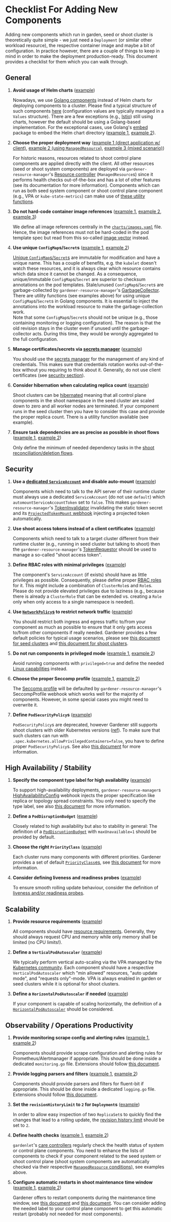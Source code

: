 # Checklist For Adding New Components

Adding new components which run in garden, seed or shoot cluster is theoretically quite simple - we just need a `Deployment` (or similar other workload resource), the respective container image and maybe a bit of configuration.
In practice however, there are a couple of things to keep in mind in order to make the deployment production-ready.
This document provides a checklist for them which you can walk through. 

## General

1. **Avoid usage of Helm charts** ([example](https://github.com/gardener/gardener/tree/6a0fea86850ffec8937d1956bdf1a8ca6d074f3b/pkg/operation/botanist/component/metricsserver))

   Nowadays, we use [Golang components](https://github.com/gardener/gardener/blob/6a0fea86850ffec8937d1956bdf1a8ca6d074f3b/pkg/operation/botanist/component/interfaces.go) instead of Helm charts for deploying components to a cluster.
   Please find a typical structure of such components [here](https://github.com/gardener/gardener/blob/6a0fea86850ffec8937d1956bdf1a8ca6d074f3b/pkg/operation/botanist/component/metricsserver/metrics_server.go#L80-L97) (configuration values are typically managed in a `Values` structure).
   There are a few exceptions (e.g., [Istio](https://github.com/gardener/gardener/tree/6a0fea86850ffec8937d1956bdf1a8ca6d074f3b/pkg/operation/botanist/component/istio)) still using charts, however the default should be using a Golang-based implementation.
   For the exceptional cases, use Golang's [embed](https://pkg.go.dev/embed) package to embed the Helm chart directory ([example 1](https://github.com/gardener/gardener/blob/6a0fea86850ffec8937d1956bdf1a8ca6d074f3b/pkg/operation/botanist/component/istio/istiod.go#L51-L52), [example 2](https://github.com/gardener/gardener/blob/6a0fea86850ffec8937d1956bdf1a8ca6d074f3b/pkg/operation/botanist/component/istio/istiod.go#L257-L273)). 

2. **Choose the proper deployment way** ([example 1 (direct application w/ client)](https://github.com/gardener/gardener/blob/6a0fea86850ffec8937d1956bdf1a8ca6d074f3b/pkg/operation/botanist/component/kubescheduler/kube_scheduler.go#L210-L225), [example 2 (using `ManagedResource`)](https://github.com/gardener/gardener/blob/6a0fea86850ffec8937d1956bdf1a8ca6d074f3b/pkg/operation/botanist/component/kubescheduler/kube_scheduler.go#L442-L484), [example 3 (mixed scenario)](https://github.com/gardener/gardener/blob/6a0fea86850ffec8937d1956bdf1a8ca6d074f3b/pkg/operation/botanist/component/kubestatemetrics/kube_state_metrics.go#L116))

   For historic reasons, resources related to shoot control plane components are applied directly with the client.
   All other resources (seed or shoot system components) are deployed via `gardener-resource-manager`'s [Resource controller](../concepts/resource-manager.md#managedresource-controller) (`ManagedResource`s) since it performs health checks out-of-the-box and has a lot of other features (see its documentation for more information).
   Components which can run as both seed system component or shoot control plane component (e.g., VPA or `kube-state-metrics`) can make use of [these utility functions](https://github.com/gardener/gardener/blob/6a0fea86850ffec8937d1956bdf1a8ca6d074f3b/pkg/operation/botanist/component/resourceconfig.go).

3. **Do not hard-code container image references** ([example 1](https://github.com/gardener/gardener/blob/6a0fea86850ffec8937d1956bdf1a8ca6d074f3b/charts/images.yaml#L130-L133), [example 2](https://github.com/gardener/gardener/blob/6a0fea86850ffec8937d1956bdf1a8ca6d074f3b/pkg/operation/botanist/metricsserver.go#L28-L31), [example 3](https://github.com/gardener/gardener/blob/6a0fea86850ffec8937d1956bdf1a8ca6d074f3b/pkg/operation/botanist/component/metricsserver/metrics_server.go#L82-L83))

   We define all image references centrally in the [`charts/images.yaml`](https://github.com/gardener/gardener/blob/6a0fea86850ffec8937d1956bdf1a8ca6d074f3b/charts/images.yaml) file.
   Hence, the image references must not be hard-coded in the pod template spec but read from this so-called [image vector](../deployment/image_vector.md) instead.

4. **Use unique `ConfigMap`s/`Secret`s** ([example 1](https://github.com/gardener/gardener/blob/6a0fea86850ffec8937d1956bdf1a8ca6d074f3b/pkg/operation/botanist/component/kubescheduler/kube_scheduler.go#L181-L188), [example 2](https://github.com/gardener/gardener/blob/6a0fea86850ffec8937d1956bdf1a8ca6d074f3b/pkg/operation/botanist/component/kubescheduler/kube_scheduler.go#L347))

   [Unique `ConfigMap`s/`Secret`s](https://kubernetes.io/docs/concepts/configuration/configmap/#configmap-immutable) are immutable for modification and have a unique name.
   This has a couple of benefits, e.g. the `kubelet` doesn't watch these resources, and it is always clear which resource contains which data since it cannot be changed.
   As a consequence, unique/immutable `ConfigMap`s/`Secret` are superior to checksum annotations on the pod templates.
   Stale/unused `ConfigMap`s/`Secret`s are garbage-collected by `gardener-resource-manager`'s [GarbageCollector](../concepts/resource-manager.md#garbage-collector-for-immutable-configmapssecrets).
   There are utility functions (see examples above) for using unique `ConfigMap`s/`Secret`s in Golang components.
   It is essential to inject the annotations into the workload resource to make the garbage-collection work.\
   Note that some `ConfigMap`s/`Secret`s should not be unique (e.g., those containing monitoring or logging configuration).
   The reason is that the old revision stays in the cluster even if unused until the garbage-collector acts.
   During this time, they would be wrongly aggregated to the full configuration.

5. **Manage certificates/secrets via [secrets manager](https://github.com/gardener/gardener/tree/6a0fea86850ffec8937d1956bdf1a8ca6d074f3b/pkg/utils/secrets/manager)** ([example](https://github.com/gardener/gardener/blob/6a0fea86850ffec8937d1956bdf1a8ca6d074f3b/pkg/operation/botanist/component/metricsserver/metrics_server.go#L100-L109))

   You should use the [secrets manager](secrets_management.md) for the management of any kind of credentials.
   This makes sure that credentials rotation works out-of-the-box without you requiring to think about it.
   Generally, do not use client certificates (see [security section](#security)).

6. **Consider hibernation when calculating replica count** ([example](https://github.com/gardener/gardener/blob/6a0fea86850ffec8937d1956bdf1a8ca6d074f3b/pkg/operation/botanist/kubescheduler.go#L36))

   Shoot clusters can be [hibernated](../usage/shoot_hibernate.md) meaning that all control plane components in the shoot namespace in the seed cluster are scaled down to zero and all worker nodes are terminated.
   If your component runs in the seed cluster then you have to consider this case and provide the proper replica count.
   There is a utility function available (see example).

7. **Ensure task dependencies are as precise as possible in shoot flows** ([example 1](https://github.com/gardener/gardener/blob/6a0fea86850ffec8937d1956bdf1a8ca6d074f3b/pkg/gardenlet/controller/shoot/shoot/reconciler_reconcile.go#L508-L512), [example 2](https://github.com/gardener/gardener/blob/6a0fea86850ffec8937d1956bdf1a8ca6d074f3b/pkg/gardenlet/controller/shoot/shoot/reconciler_delete.go#L368-L372))

   Only define the minimum of needed dependency tasks in the [shoot reconciliation/deletion flows](https://github.com/gardener/gardener/tree/6a0fea86850ffec8937d1956bdf1a8ca6d074f3b/pkg/gardenlet/controller/shoot/shoot). 

## Security

1. **Use a [dedicated `ServiceAccount`](https://kubernetes.io/docs/tasks/configure-pod-container/configure-service-account/) and disable auto-mount** ([example](https://github.com/gardener/gardener/blob/6a0fea86850ffec8937d1956bdf1a8ca6d074f3b/pkg/operation/botanist/component/metricsserver/metrics_server.go#L145-L151))

   Components which need to talk to the API server of their runtime cluster must always use a dedicated `ServiceAccount` (do not use `default`) which `automountServiceAccountToken` set to `false`.
   This makes `gardener-resource-manager`'s [TokenInvalidator](../concepts/resource-manager.md#tokeninvalidator) invalidating the static token secret and its [`ProjectedTokenMount` webhook](../concepts/resource-manager.md#auto-mounting-projected-serviceaccount-tokens) injecting a projected token automatically.

2. **Use shoot access tokens instead of a client certificates** ([example](https://github.com/gardener/gardener/blob/6a0fea86850ffec8937d1956bdf1a8ca6d074f3b/pkg/operation/botanist/component/kubescheduler/kube_scheduler.go#L227-L229))

   Components which need to talk to a target cluster different from their runtime cluster (e.g., running in seed cluster but talking to shoot) then the `gardener-resource-manager`'s [TokenRequestor](../concepts/resource-manager.md#tokenrequestor) should be used to manage a so-called "shoot access token".

3. **Define RBAC roles with minimal privileges** ([example](https://github.com/gardener/gardener/blob/6a0fea86850ffec8937d1956bdf1a8ca6d074f3b/pkg/operation/botanist/component/metricsserver/metrics_server.go#L153-L223))

   The component's `ServiceAccount` (if exists) should have as little privileges as possible.
   Consequently, please define proper [RBAC roles](https://kubernetes.io/docs/reference/access-authn-authz/rbac/) for it.
   This might include a combination of `ClusterRole`s and `Role`s.
   Please do not provide elevated privileges due to laziness (e.g., because there is already a `ClusterRole` that can be extended vs. creating a `Role` only when only access to a single namespace is needed).

4. **Use [`NetworkPolicy`s](https://kubernetes.io/docs/concepts/services-networking/network-policies/) to restrict network traffic** ([example](https://github.com/gardener/gardener/blob/6a0fea86850ffec8937d1956bdf1a8ca6d074f3b/pkg/operation/botanist/component/etcd/etcd.go#L293-L339))

   You should restrict both ingress and egress traffic to/from your component as much as possible to ensure that it only gets access to/from other components if really needed.
   Gardener provides a few default policies for typical usage scenarios, please see [this document for seed clusters](seed_network_policies.md) and [this document for shoot clusters](../usage/shoot_network_policies.md).

5. **Do not run components in privileged mode** ([example 1](https://github.com/gardener/gardener/blob/6a0fea86850ffec8937d1956bdf1a8ca6d074f3b/pkg/operation/botanist/component/nodelocaldns/nodelocaldns.go#L329-L333), [example 2](https://github.com/gardener/gardener/blob/6a0fea86850ffec8937d1956bdf1a8ca6d074f3b/pkg/operation/botanist/component/nodelocaldns/nodelocaldns.go#L507))

   Avoid running components with `privileged=true` and define the needed [Linux capabilities](https://kubernetes.io/docs/tasks/configure-pod-container/security-context/#set-capabilities-for-a-container) instead.

6. **Choose the proper Seccomp profile** ([example 1](https://github.com/gardener/gardener/blob/6a0fea86850ffec8937d1956bdf1a8ca6d074f3b/pkg/operation/botanist/component/nodelocaldns/nodelocaldns.go#L285-L287), [example 2](https://github.com/gardener/gardener/blob/6a0fea86850ffec8937d1956bdf1a8ca6d074f3b/pkg/operation/botanist/component/nginxingress/nginxingress.go#L427))

   The [Seccomp profile](https://kubernetes.io/docs/tasks/configure-pod-container/security-context/#set-the-seccomp-profile-for-a-container) will be defaulted by `gardener-resource-manager`'s SeccompProfile webhook which works well for the majority of components.
   However, in some special cases you might need to overwrite it.

7. **Define `PodSecurityPolicy`s** ([example](https://github.com/gardener/gardener/blob/6a0fea86850ffec8937d1956bdf1a8ca6d074f3b/pkg/operation/botanist/component/vpnshoot/vpnshoot.go#L445-L516))

   `PodSecurityPolicy`s are deprecated, however Gardener still supports shoot clusters with older Kubernetes versions ([ref](../usage/supported_k8s_versions.md)).
   To make sure that such clusters can run with `.spec.kubernetes.allowPrivilegedContainers=false`, you have to define proper `PodSecurityPolicy`s.
   See also [this document](../usage/pod-security.md) for more information.

## High Availability / Stability

1. **Specify the component type label for high availability** ([example](https://github.com/gardener/gardener/blob/6a0fea86850ffec8937d1956bdf1a8ca6d074f3b/pkg/operation/botanist/component/kubescheduler/kube_scheduler.go#L234))

   To support high-availability deployments, `gardener-resource-manager`s [HighAvailabilityConfig](../concepts/resource-manager.md#high-availability-config) webhook injects the proper specification like replica or topology spread constraints.
   You only need to specify the type label, see also [this document](high-availability.md) for more information.

2. **Define a `PodDisruptionBudget`** ([example](https://github.com/gardener/gardener/blob/6a0fea86850ffec8937d1956bdf1a8ca6d074f3b/pkg/operation/botanist/component/metricsserver/metrics_server.go#L398-L422))

   Closely related to high availability but also to stability in general: The definition of a [`PodDisruptionBudget`](https://kubernetes.io/docs/tasks/run-application/configure-pdb/) with `maxUnavailable=1` should be provided by default.

3. **Choose the right `PriorityClass`** ([example](https://github.com/gardener/gardener/blob/6a0fea86850ffec8937d1956bdf1a8ca6d074f3b/pkg/operation/botanist/component/kubescheduler/kube_scheduler.go#L301))

   Each cluster runs many components with different priorities.
   Gardener provides a set of default [`PriorityClass`es](https://kubernetes.io/docs/concepts/scheduling-eviction/pod-priority-preemption/#priorityclass), see [this document](priority-classes.md) for more information.

4. **Consider defining liveness and readiness probes** ([example](https://github.com/gardener/gardener/blob/6a0fea86850ffec8937d1956bdf1a8ca6d074f3b/pkg/operation/botanist/component/metricsserver/metrics_server.go#L335-L358))

   To ensure smooth rolling update behaviour, consider the definition of [liveness and/or readiness probes](https://kubernetes.io/docs/tasks/configure-pod-container/configure-liveness-readiness-startup-probes/).

## Scalability

1. **Provide resource requirements** ([example](https://github.com/gardener/gardener/blob/6a0fea86850ffec8937d1956bdf1a8ca6d074f3b/pkg/operation/botanist/component/metricsserver/metrics_server.go#L359-L367))

   All components should have [resource requirements](https://kubernetes.io/docs/concepts/configuration/manage-resources-containers/#requests-and-limits).
   Generally, they should always request CPU and memory while only memory shall be limited (no CPU limits!).

2. **Define a `VerticalPodAutoscaler`** ([example](https://github.com/gardener/gardener/blob/6a0fea86850ffec8937d1956bdf1a8ca6d074f3b/pkg/operation/botanist/component/metricsserver/metrics_server.go#L424-L460))

   We typically perform vertical auto-scaling via the VPA managed by the [Kubernetes community](https://github.com/kubernetes/autoscaler/tree/master/vertical-pod-autoscaler).
   Each component should have a respective `VerticalPodAutoscaler` which "min allowed" resources, "auto update mode", and "requests only"-mode.
   VPA is always enabled in garden or seed clusters while it is optional for shoot clusters.

3. **Define a `HorizontalPodAutoscaler` if needed** ([example](https://github.com/gardener/gardener/blob/6a0fea86850ffec8937d1956bdf1a8ca6d074f3b/pkg/operation/botanist/component/coredns/coredns.go#L689-L738))

   If your component is capable of scaling horizontally, the definition of a [`HorizontalPodAutoscaler`](https://kubernetes.io/docs/tasks/run-application/horizontal-pod-autoscale/) should be considered.

## Observability / Operations Productivity

1. **Provide monitoring scrape config and alerting rules** ([example 1](https://github.com/gardener/gardener/blob/6a0fea86850ffec8937d1956bdf1a8ca6d074f3b/pkg/operation/botanist/component/coredns/monitoring.go), [example 2](https://github.com/gardener/gardener/blob/6a0fea86850ffec8937d1956bdf1a8ca6d074f3b/pkg/operation/botanist/monitoring.go#L97))

   Components should provide scrape configuration and alerting rules for Prometheus/Alertmanager if appropriate.
   This should be done inside a dedicated `monitoring.go` file.
   Extensions should follow [this document](../extensions/logging-and-monitoring.md#extensions-monitoring-integration).

2. **Provide logging parsers and filters** ([example 1](https://github.com/gardener/gardener/blob/6a0fea86850ffec8937d1956bdf1a8ca6d074f3b/pkg/operation/botanist/component/coredns/logging.go), [example 2](https://github.com/gardener/gardener/blob/6a0fea86850ffec8937d1956bdf1a8ca6d074f3b/pkg/gardenlet/controller/seed/seed/reconciler_reconcile.go#L563))

   Components should provide parsers and filters for fluent-bit if appropriate.
   This should be done inside a dedicated `logging.go` file.
   Extensions should follow [this document](../extensions/logging-and-monitoring.md#fluent-bit-log-parsers-and-filters).

3. **Set the `revisionHistoryLimit` to `2` for `Deployment`s** ([example](https://github.com/gardener/gardener/blob/6a0fea86850ffec8937d1956bdf1a8ca6d074f3b/pkg/operation/botanist/component/metricsserver/metrics_server.go#L273))

   In order to allow easy inspection of two `ReplicaSet`s to quickly find the changes that lead to a rolling update, the [revision history limit](https://kubernetes.io/docs/concepts/workloads/controllers/deployment/#revision-history-limit) should be set to `2`.

4. **Define health checks** ([example 1](https://github.com/gardener/gardener/blob/6a0fea86850ffec8937d1956bdf1a8ca6d074f3b/pkg/operation/care/checker.go#L45-L71), [example 2](https://github.com/gardener/gardener/blob/6a0fea86850ffec8937d1956bdf1a8ca6d074f3b/pkg/operation/care/seed_health.go#L46-L54))

   `gardenlet`'s [care controllers](../concepts/gardenlet.md#controllers) regularly check the health status of system or control plane components.
   You need to enhance the lists of components to check if your component related to the seed system or shoot control plane (shoot system components are automatically checked via their respective [`ManagedResource` conditions](../concepts/resource-manager.md#managedresource-controller)), see examples above.

5. **Configure automatic restarts in shoot maintenance time window** ([example 1](https://github.com/gardener/gardener/blob/6a0fea86850ffec8937d1956bdf1a8ca6d074f3b/pkg/operation/botanist/component/kubescheduler/kube_scheduler.go#L243), [example 2](https://github.com/gardener/gardener/blob/6a0fea86850ffec8937d1956bdf1a8ca6d074f3b/pkg/operation/botanist/coredns.go#L90-L107))

   Gardener offers to restart components during the maintenance time window, see [this document](../usage/shoot_maintenance.md#restart-control-plane-controllers) and [this document](../usage/shoot_maintenance.md#restart-some-core-addons).
   You can consider adding the needed label to your control plane component to get this automatic restart (probably not needed for most components).
